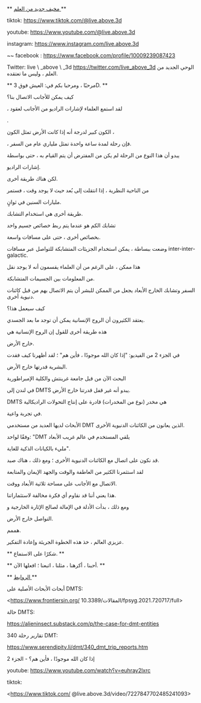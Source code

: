 ** <u> مخيف جديد من العلم </u> **

tiktok: <https://www.tiktok.com/@live.above.3d>

youtube: <https://www.youtube.com/@live.above.3d>

instagram: <https://www.instagram.com/live.above.3d>

~~ facebook : <https://www.facebook.com/profile/10009239087423>

Twitter: live \ _above \ _3d <https://twitter.com/live_above_3d> الوحي الجديد من العلم ، وليس ما تعتقده.

** مرحبًا ، ومرحبا بكم في: العيش فوق 3D. **

كيف يمكن للأجانب الاتصال بنا؟

، لقد استمع العلماء لإشارات الراديو من الأجانب لعقود

.

الكون كبير لدرجة أنه إذا كانت الأرض تمثل الكون ،

، فإن رحلة لمدة ساعة واحدة تمثل ملياري عام من السفر.

يبدو أن هذا النوع من الرحلة لم يكن من المفترض أن يتم القيام به ، حتى بواسطة

إشارات الراديو.

لكن هناك طريقة أخرى.

من الناحية النظرية ، إذا انتقلت إلى بُعد حيث لا يوجد وقت ، فستمر

مليارات السنين في ثوانٍ.

طريقة أخرى هي استخدام التشابك.

تشابك الكم هو عندما يتم ربط خصائص جسيم واحد

بخصائص أخرى ، حتى على مسافات واسعة.

وضعت ببساطة ، يمكن استخدام الجزيئات المتشابكة للتواصل عبر مسافات inter-inter-galactic.

هذا ممكن ، على الرغم من أن العلماء يقسمون أنه لا يوجد نقل

من المعلومات بين الجسيمات المتشابكة.

السفر وتشابك الخارج الأبعاد يجعل من الممكن للبشر أن يتم الاتصال بهم من قبل كائنات دنيوية أخرى.

كيف سيعمل هذا؟

يعتقد الكثيرون أن الروح الإنسانية يمكن أن توجد ما بعد الجسدي.

هذه طريقة أخرى للقول إن الروح الإنسانية هي

خارج الأرض.

في الجزء 2 من الفيديو: "إذا كان الله موجودًا ، فأين هم" ؛ لقد أظهرنا كيف فقدت

البشرية قدرتها خارج الأرض.

البحث الآن من قبل جامعة غرينتش والكلية الإمبراطورية

في لندن إلى DMTS يبدو أنه غير قفل قدرتنا خارج الأرض.

DMTS هي مخدر (نوع من المخدرات) قادرة على إنتاج التحولات الراديكالية

في تجربة واعية.

الأبحاث لديها العديد من مستخدمي DMT الذين يعانون من الكائنات الدنيوية الأخرى.

وفقًا لواحد: "DMT يلقي المستخدم في عالم غريب الأبعاد

مليء بالكيانات الذكية للغاية".

قد نكون على اتصال مع الكائنات الدنيوية الأخرى ؛ ومع ذلك ، هناك صيد.

لقد استثمرنا الكثير من العاطفة والوقت والجهد الإيمان والمتابعة

الاتصال مع الأجانب على مساحة ثلاثية الأبعاد ووقت.

هذا يعني أننا قد نقاوم أي فكرة مخالفة لاستثماراتنا.

ومع ذلك ، بدأت الأدلة في الإمالة لصالح الإثارة الخارجية و

التواصل خارج الأرض.

هممم.

عزيزي العالم ، خذ هذه الخطوة الجريئة وإعادة التفكير.

** شكرًا على الاستماع. **

** أحبنا ، أكرهنا ، مثلنا ، اتبعنا ؛ افعلها الآن. **

** <u> الروابط </u> **

أبحاث الأبحاث الأصلية على DMTS:

<https://www.frontiersin.org/ المقالات/10.3389/fpsyg.2021.720717/full>

حالة DMTS:

<https://alieninsect.substack.com/p/the-case-for-dmt-entities>

340 تقارير رحلة DMT:

<https://www.serendipity.li/dmt/340_dmt_trip_reports.htm>

إذا كان الله موجودًا ، فأين هم؟ - الجزء 2

youtube: <https://www.youtube.com/watch؟v=euhray2lxrc>

tiktok:

<https://www.tiktok.com/ @live.above.3d/video/7227847702485241093>